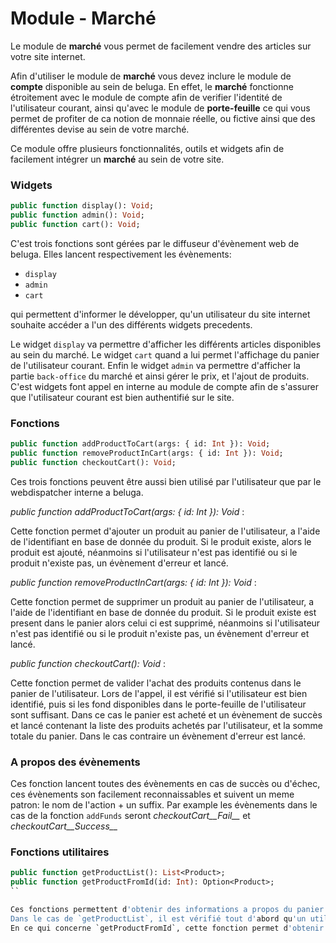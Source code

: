Module - Marché
===============

Le module de __marché__ vous permet de facilement vendre des articles sur votre site internet.

Afin d'utiliser le module de __marché__ vous devez inclure le module de __compte__ disponible au sein 
de beluga. En effet, le __marché__ fonctionne étroitement avec le module de compte afin de verifier l'identité de l'utilisateur courant, ainsi qu'avec le module de __porte-feuille__ ce qui vous permet de profiter de ca notion de monnaie réelle, ou fictive ainsi que des différentes devise au sein de votre marché.

Ce module offre plusieurs fonctionnalités, outils et widgets afin de facilement intégrer un __marché__ au sein de votre site.

### Widgets

```Haxe
public function display(): Void;
public function admin(): Void;
public function cart(): Void;
```

C'est trois fonctions sont gérées par le diffuseur d'évènement web de beluga. Elles lancent respectivement les évènements:

* `display`
* `admin`
* `cart`

qui permettent d'informer le développer, qu'un utilisateur du site internet souhaite accéder a l'un des différents widgets precedents.

Le widget `display` va permettre d'afficher les différents articles disponibles au sein du marché.
Le widget `cart` quand a lui permet l'affichage du panier de l'utilisateur courant.
Enfin le widget `admin` va permettre d'afficher la partie `back-office` du marché et ainsi gérer le prix, et l'ajout de produits.
C'est widgets font appel en interne au module de compte afin de s'assurer que l'utilisateur courant est bien authentifié sur le site.

### Fonctions

```Haxe
public function addProductToCart(args: { id: Int }): Void;
public function removeProductInCart(args: { id: Int }): Void;
public function checkoutCart(): Void;
```

Ces trois fonctions peuvent être aussi bien utilisé par l'utilisateur que par le webdispatcher interne a beluga.

*public function addProductToCart(args: { id: Int }): Void* :

Cette fonction permet d'ajouter un produit au panier de l'utilisateur, a l'aide de l'identifiant en base de donnée du produit. Si le produit existe, alors le produit est ajouté, néanmoins si l'utilisateur n'est pas identifié ou si le produit n'existe pas, un évènement d'erreur et lancé.

*public function removeProductInCart(args: { id: Int }): Void* :

Cette fonction permet de supprimer un produit au panier de l'utilisateur, a l'aide de l'identifiant en base de donnée du produit. Si le produit existe est present dans le panier alors celui ci est supprimé, néanmoins si l'utilisateur n'est pas identifié ou si le produit n'existe pas, un évènement d'erreur et lancé.

*public function checkoutCart(): Void* :

Cette fonction permet de valider l'achat des produits contenus dans le panier de l'utilisateur. Lors de l'appel, il est vérifié si l'utilisateur est bien identifié, puis si les fond disponibles dans le porte-feuille de l'utilisateur sont suffisant. Dans ce cas le panier est acheté et un évènement de succès et lancé contenant la liste des produits achetés par l'utilisateur, et la somme totale du panier. Dans le cas contraire un évènement d'erreur est lancé.

### A propos des évènements

Ces fonction lancent toutes des évènements en cas de succès ou d'échec, ces évènements son facilement reconnaissables 
et suivent un meme patron: le nom de l'action + un suffix. Par example les évènements dans le cas de la fonction 
`addFunds` seront *checkoutCart__Fail__* et *checkoutCart__Success__*

### Fonctions utilitaires

```Haxe
public function getProductList(): List<Product>;
public function getProductFromId(id: Int): Option<Product>;
``

Ces fonctions permettent d'obtenir des informations a propos du panier courant d'un utilisateur, ou encore a propos d'un produit.
Dans le cas de `getProductList`, il est vérifié tout d'abord qu'un utilisateur est bien connecté sur le site, puis que celui ci posséde bien un panier. Dans ce cas la liste des produits au sein du panier est retournée. Dans le cas contraire un évènement d'erreur est lancé.
En ce qui concerne `getProductFromId`, cette fonction permet d'obtenir un produit par son identifiant.
